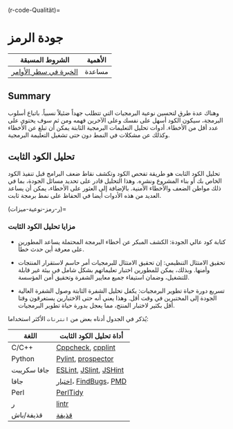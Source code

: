 (r-code-Qualität)=
# جودة الرمز

| الشروط المسبقة                                                                      | الأهمية |
| ----------------------------------------------------------------------------------- | -------- |
| [الخبرة في سطر الأوامر](https://programminghistorian.org/en/lessons/intro-to-bash) | مساعدة   |

## Summary

وهناك عدة طرق لتحسين نوعية البرمجيات التي تتطلب جهداً ضئيلاً نسبياً. باتباع أسلوب البرمجة، سيكون الكود أسهل على نفسك وعلى الآخرين فهمه ومن ثم سوف يحتوي على عدد أقل من الأخطاء. أدوات تحليل التعليمات البرمجية الثابتة يمكن أن تبلغ عن الأخطاء وكذلك عن مشكلات في النمط دون حتى تشغيل التعليمة البرمجية.

## تحليل الكود الثابت

تحليل الكود الثابت هو طريقة تفحص الكود وتكشف نقاط ضعف البرامج قبل تنفيذ الكود الخاص بك أو بناء المشروع ونشره. وهذا التحليل قادر على تحديد مسائل الجودة، بما في ذلك مواطن الضعف والأخطاء الأمنية. بالإضافة إلى العثور على الأخطاء، يمكن أن يساعد العديد من هذه الأدوات أيضا في الحفاظ على نمط برمجة ثابت.

(ر-رمز-نوعية-ميزات)=
### مزايا تحليل الكود الثابت

- كتابة كود عالي الجودة: الكشف المبكر عن أخطاء البرمجة المحتملة يساعد المطورين على معرفة أين حدث خطأ.

- تحقيق الامتثال التنظيمي: إن تحقيق الامتثال للبرمجيات أمر حاسم لاستقرار المنتجات وأمنها. وبذلك، يمكن للمطورين اختبار تعليماتهم بشكل شامل في بيئة غير قابلة للتشغيل، وضمان استيفاء جميع معايير الشفرة وتحقيق أمن المؤسسة.

- تسريع دورة حياة تطوير البرمجيات: يكفل تحليل الشفرة الثابتة وصول الشفرة العالية الجودة إلى المختبرين في وقت أقل. وهذا يعني أنه حتى الاختبارين يستغرقون وقتا أقل بكثير لاختبار المنتج، مما يعجل بدورة حياة تطوير البرمجيات.

يُذكر في الجدول أدناه بعض من `انترنات` الأكثر استخداما:

| اللغة       | أداة تحليل الكود الثابت                                                                                                 |
| ----------- | ------------------------------------------------------------------------------------------------------------------------ |
| C/C++       | [Cppcheck](http://cppcheck.sourceforge.net/), [cpplint](https://github.com/cpplintcpplint)                               |
| Python      | [Pylint](https://pypi.org/project/pylint/), [prospector](https://prospector.readthedocs.io)                              |
| جافا سكريبت | [ESLint](https://eslint.org/), [JSlint](https://jslint.com/), [JSHint](https://jshint.com/)                              |
| جافا        | [اختبار](https://checkstyle.sourceforge.io/)، [FindBugs](http://findbugs.sourceforge.net)، [PMD](https://pmd.github.io/) |
| Perl        | [PerlTidy](https://metacpan.org/pod/perltidy)                                                                            |
| ر           | [lintr](https://github.com/jimhester/lintr)                                                                              |
| قذيفة/باش   | [قذيفة](https://www.shellcheck.net)                                                                                      |
